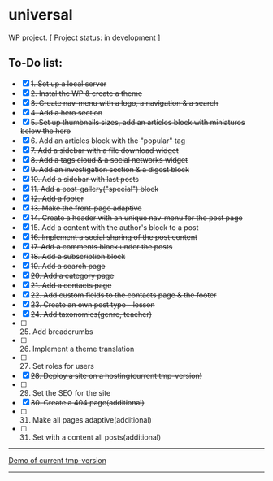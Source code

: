 # universal
WP project. [ Project status: in development ]

## To-Do list:

- [x] ~~1. Set up a local server~~
- [x] ~~2. Instal the WP & create a theme~~
- [x] ~~3. Create nav-menu with a logo, a navigation & a search~~
- [x] ~~4. Add a hero section~~
- [x] ~~5. Set up thumbnails sizes, add an articles block with miniatures below the hero~~
- [x] ~~6. Add an articles block with the "popular" tag~~
- [x] ~~7. Add a sidebar with a file download widget~~
- [x] ~~8. Add a tags cloud & a social networks widget~~
- [x] ~~9. Add an investigation section & a digest block~~
- [x] ~~10. Add a sidebar with last posts~~
- [x] ~~11. Add a post-gallery("special") block~~
- [x] ~~12. Add a footer~~
- [x] ~~13. Make the front-page adaptive~~
- [x] ~~14. Create a header with an unique nav-menu for the post page~~
- [x] ~~15. Add a content with the author's block to a post~~
- [x] ~~16. Implement a social sharing of the post content~~
- [x] ~~17. Add a comments block under the posts~~
- [x] ~~18. Add a subscription block~~
- [x] ~~19. Add a search page~~
- [x] ~~20. Add a category page~~
- [x] ~~21. Add a contacts page~~
- [x] ~~22. Add custom fields to the contacts page & the footer~~
- [x] ~~23. Create an own post type - lesson~~
- [x] ~~24. Add taxonomies(genre, teacher)~~
- [ ] 25. Add breadcrumbs 
- [ ] 26. Implement a theme translation
- [ ] 27. Set roles for users
- [x] ~~28. Deploy a site on a hosting(current tmp-version)~~
- [ ] 29. Set the SEO for the site 
- [x] ~~30. Create a 404 page(additional)~~
- [ ] 31. Make all pages adaptive(additional)
- [ ] 31. Set with a content all posts(additional)

---

[Demo of current tmp-version](http://universal.tmweb.ru/)

---
